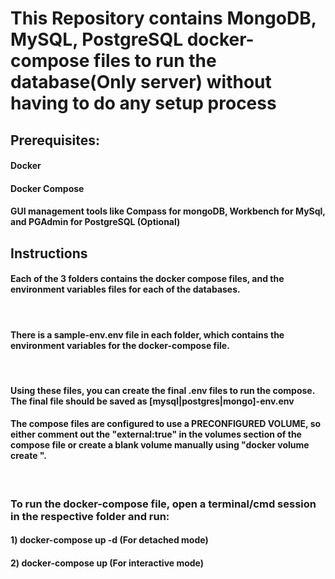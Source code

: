# This Repository contains MongoDB, MySQL, PostgreSQL docker-compose files to run the database(Only server) without having to do any setup process

## Prerequisites:

#### Docker

#### Docker Compose

#### GUI management tools like Compass for mongoDB, Workbench for MySql, and PGAdmin for PostgreSQL (Optional)

## Instructions

#### Each of the 3 folders contains the docker compose files, and the environment variables files for each of the databases.

<br>

#### There is a sample-env.env file in each folder, which contains the environment variables for the docker-compose file.

<br>

#### Using these files, you can create the final .env files to run the compose. The final file should be saved as [mysql|postgres|mongo]-env.env

#### The compose files are configured to use a <b>PRECONFIGURED VOLUME</b>, so either comment out the "external:true" in the volumes section of the compose file or create a blank volume manually using "docker volume create <name>".

<br>

### To run the docker-compose file, open a terminal/cmd session in the respective folder and run:

#### 1) docker-compose up -d (For detached mode)

#### 2) docker-compose up (For interactive mode)
